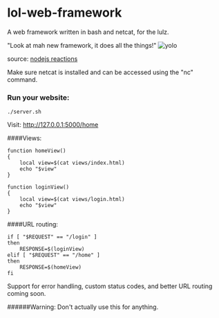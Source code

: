 lol-web-framework
=================
A web framework written in bash and netcat, for the lulz.

"Look at mah new framework, it does all the things!"
![yolo](http://media.tumblr.com/0fc9023daa303558d036ecd63fd2c24e/tumblr_mjedslIPPH1qbyxr0o1_500.gif)

source: [nodejs reactions](http://nodejsreactions.tumblr.com/post/71649072477/look-at-mah-new-framework-it-does-all-the-things)


Make sure netcat is installed and can be accessed using the "nc" command.

### Run your website:
    ./server.sh
    
Visit: http://127.0.0.1:5000/home


####Views:
    
    function homeView()
    {
        local view=$(cat views/index.html)
        echo "$view"
    }

    function loginView()
    {
        local view=$(cat views/login.html)
        echo "$view"
    }


####URL routing:
    
    if [ "$REQUEST" == "/login" ]
    then
        RESPONSE=$(loginView)
    elif [ "$REQUEST" == "/home" ]
    then
        RESPONSE=$(homeView)
    fi

Support for error handling, custom status codes, and better URL routing coming soon.

######Warning: Don't actually use this for anything.
